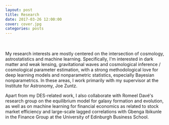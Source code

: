 ```yaml
---
layout: post
title: Research
date: 2017-03-26 12:00:00
cover: cover.jpg
categories: posts
---
```


<br><br>
My research interests are mostly centered on the intersection of cosmology, astrostatistics and machine learning. Specifically, I'm interested in dark matter and weak lensing, gravitational waves and cosmological inference / cosmological parameter estimation, with a strong methodological love for deep learning models and nonparametric statistics, especially Bayesian nonparametrics. In these areas, I work primarily with my supervisor at the Institute for Astronomy, Joe Zuntz.

Apart from my DES-related work, I also collaborate with Romeel Davé's research group on the equilibrium model for galaxy formation and evolution, as well as on machine learning for financial economics as related to stock market efficiency and large-scale lagged correlations with Gbenga Ibikunle in the Finance Group at the University of Edinburgh Business School.
